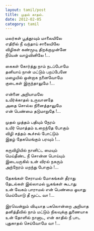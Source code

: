 ```yaml
---
layout: tamil/post
title: முதல் காதல்.
date: 2012-02-05
category: tamil
---
```


மலர்கள் பூத்தூவும் மாலையிலே<br />
எதிரில் நீ வந்தாய் சாலையிலே<br />
விழிகள் கண்மூடி திறக்குமுன்னே<br />
நீயென் வாழ்வினிலே !...<br />
<br />
கைகள் கோர்த்து நாம் நடப்போமே<br />
தனியாய் நான் மட்டும் பறப்பேனே<br />
மழையில் ஒன்றாக நனைவோமே<br />
குடைகள் இருந்தாலுமே !...<br />
<br />
என்னை அறியாமலே<br />
உயிர்க்காதல் உருவானதே<br />
அதை சொல்ல நினைத்தாலுமே<br />
என் பெண்மை தடுமாறுதே !...<br />
<br />
முதல் முத்தம் பதியும் நேரம்<br />
உயிர் மொத்தம் உறைந்தே போகும்<br />
விழி சத்தம் கூச்சல் போட்டும்<br />
இதழ் தேகமெங்கும் பரவும் !...<br />
<br />
கருவிழியில் நானிட்ட மையும்<br />
மெய்தீண்ட நீ சொன்ன பொய்யும்<br />
இடையருகில் உன் விரல் நகரும்<br />
அந்நேரம் மறந்து போகும் !...<br />
<br />
தேகங்கள் சேராமல் மோகங்கள் தீராது<br />
தேடல்கள் இல்லாமல் யூகங்கள் கூடாது<br />
உன் வேகம் பாராமல் என் பெண்மை ஓயாது<br />
மெய்யோடு தீ மூட்ட வா !...<br />
<br />
இரவென்றும் விடியாத பகலொன்றை அறியாத<br />
தனித்தீவில் நாம் மட்டும் நிலவுக்கு துணையாக<br />
உன் தோளில் நானாட, என் காதில் நீ பாட<br />
புதுகாதல் செய்வோமே வா !...<br />
<br />
